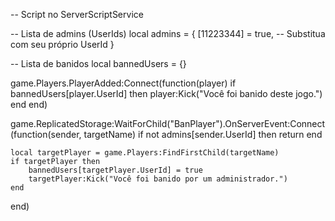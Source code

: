 -- Script no ServerScriptService

-- Lista de admins (UserIds)
local admins = {
    [11223344] = true, -- Substitua com seu próprio UserId
}

-- Lista de banidos
local bannedUsers = {}

game.Players.PlayerAdded:Connect(function(player)
    if bannedUsers[player.UserId] then
        player:Kick("Você foi banido deste jogo.")
    end
end)

game.ReplicatedStorage:WaitForChild("BanPlayer").OnServerEvent:Connect(function(sender, targetName)
    if not admins[sender.UserId] then return end

    local targetPlayer = game.Players:FindFirstChild(targetName)
    if targetPlayer then
        bannedUsers[targetPlayer.UserId] = true
        targetPlayer:Kick("Você foi banido por um administrador.")
    end
end)
